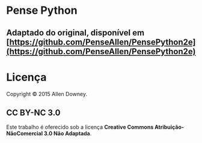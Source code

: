 # Pense Python

## Adaptado do original, disponível em [https://github.com/PenseAllen/PensePython2e](https://github.com/PenseAllen/PensePython2e)


# Licença

Copyright © 2015 Allen Downey.

## CC BY-NC 3.0

Este trabalho é oferecido sob a licença __Creative Commons Atribuição-NãoComercial 3.0 Não Adaptada__.
